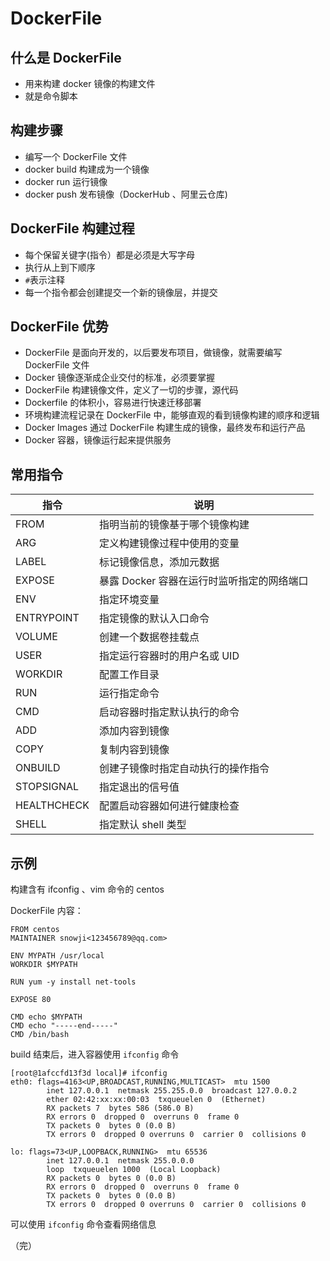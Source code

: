 # DockerFile

## 什么是 DockerFile

+ 用来构建 docker 镜像的构建文件
+ 就是命令脚本

## 构建步骤

+ 编写一个 DockerFile 文件
+ docker build 构建成为一个镜像
+ docker run 运行镜像
+ docker push 发布镜像（DockerHub 、阿里云仓库)

## DockerFile 构建过程

+ 每个保留关键字(指令）都是必须是大写字母
+ 执行从上到下顺序
+ `#`表示注释
+ 每一个指令都会创建提交一个新的镜像层，并提交

## DockerFile 优势

+ DockerFile 是面向开发的，以后要发布项目，做镜像，就需要编写 DockerFile 文件
+ Docker 镜像逐渐成企业交付的标准，必须要掌握
+ DockerFile 构建镜像文件，定义了一切的步骤，源代码
+ Dockerfile 的体积小，容易进行快速迁移部署
+ 环境构建流程记录在 DockerFile 中，能够直观的看到镜像构建的顺序和逻辑
+ Docker Images 通过 DockerFile 构建生成的镜像，最终发布和运行产品
+ Docker 容器，镜像运行起来提供服务

## 常用指令

| 指令 |	说明 |
|-------------------|-------------------|
| FROM	| 指明当前的镜像基于哪个镜像构建 |
| ARG	| 定义构建镜像过程中使用的变量 |
| LABEL	| 标记镜像信息，添加元数据|
| EXPOSE	| 暴露 Docker 容器在运行时监听指定的网络端口 |
| ENV	| 指定环境变量 |
| ENTRYPOINT	| 指定镜像的默认入口命令 |
| VOLUME	| 创建一个数据卷挂载点 |
| USER	| 指定运行容器时的用户名或 UID |
| WORKDIR	| 配置工作目录 |
| RUN	| 运行指定命令 |
| CMD	| 启动容器时指定默认执行的命令 |
| ADD	| 添加内容到镜像 |
| COPY	| 复制内容到镜像 |
| ONBUILD	| 创建子镜像时指定自动执行的操作指令 |
| STOPSIGNAL | 	指定退出的信号值 |
| HEALTHCHECK |	配置启动容器如何进行健康检查 |
| SHELL 	| 指定默认 shell 类型 |


## 示例

构建含有 ifconfig 、vim 命令的 centos

DockerFile 内容：
```shell script
FROM centos
MAINTAINER snowji<123456789@qq.com>

ENV MYPATH /usr/local
WORKDIR $MYPATH

RUN yum -y install net-tools   

EXPOSE 80

CMD echo $MYPATH
CMD echo "-----end-----"
CMD /bin/bash
```
build 结束后，进入容器使用 `ifconfig` 命令
```shell script
[root@1afccfd13f3d local]# ifconfig
eth0: flags=4163<UP,BROADCAST,RUNNING,MULTICAST>  mtu 1500
        inet 127.0.0.1  netmask 255.255.0.0  broadcast 127.0.0.2
        ether 02:42:xx:xx:00:03  txqueuelen 0  (Ethernet)
        RX packets 7  bytes 586 (586.0 B)
        RX errors 0  dropped 0  overruns 0  frame 0
        TX packets 0  bytes 0 (0.0 B)
        TX errors 0  dropped 0 overruns 0  carrier 0  collisions 0

lo: flags=73<UP,LOOPBACK,RUNNING>  mtu 65536
        inet 127.0.0.1  netmask 255.0.0.0
        loop  txqueuelen 1000  (Local Loopback)
        RX packets 0  bytes 0 (0.0 B)
        RX errors 0  dropped 0  overruns 0  frame 0
        TX packets 0  bytes 0 (0.0 B)
        TX errors 0  dropped 0 overruns 0  carrier 0  collisions 0
```
可以使用 `ifconfig` 命令查看网络信息

（完）